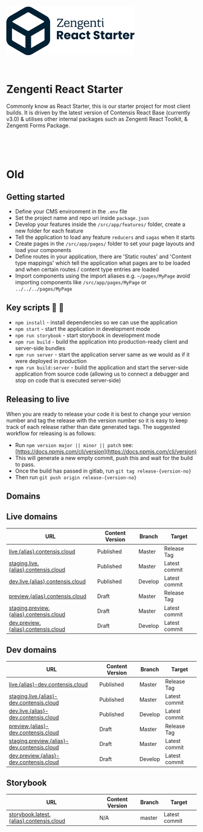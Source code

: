 ![Zengenti React Start](/readme-logo.png)

<br />

# Zengenti React Starter

Commonly know as React Starter, this is our starter project for most client builds. It is driven by the latest version of Contensis React Base (currently v3.0) & utilises other internal packages such as Zengenti React Toolkit, & Zengenti Forms Package.

<br />
<br />
<br />

# Old

## Getting started

- Define your CMS environment in the `.env` file
- Set the project name and repo uri inside `package.json`
- Develop your features inside the `/src/app/features/` folder, create a new folder for each feature
- Tell the application to load any feature `reducers` and `sagas` when it starts
- Create pages in the `/src/app/pages/` folder to set your page layouts and load your components
- Define routes in your application, there are 'Static routes' and 'Content type mappings' which tell the application what pages are to be loaded and when certain routes / content type entries are loaded
- Import components using the import aliases e.g. `~/pages/MyPage` avoid importing components like `/src/app/pages/MyPage` or `../../../pages/MyPage`

## Key scripts :vertical_traffic_light: :page_with_curl:

- `npm install` - install dependencies so we can use the application
- `npm start` - start the application in development mode
- `npm run storybook` - start storybook in development mode
- `npm run build` - build the application into production-ready client and server-side bundles
- `npm run server` - start the application server same as we would as if it were deployed in production
- `npm run build:server` - build the application and start the server-side application from source code (allowing us to connect a debugger and stop on code that is executed server-side)

## Releasing to live

When you are ready to release your code it is best to change your version number and tag the release with the version number so it is easy to keep track of each release rather than date generated tags. The suggested workflow for releasing is as follows:

- Run `npm version major || minor || patch` see: [https://docs.npmjs.com/cli/version](https://docs.npmjs.com/cli/version)
- This will generate a new empty commit, push this and wait for the build to pass.
- Once the build has passed in gitlab, run `git tag release-{version-no}`
- Then run `git push origin release-{version-no}`

## Domains

## Live domains

| URL                                                                                        | Content Version | Branch  | Target        |
| ------------------------------------------------------------------------------------------ | --------------- | ------- | ------------- |
| [live.{alias}.contensis.cloud](http://live.{alias}.contensis.cloud/)                       | Published       | Master  | Release Tag   |
| [staging.live.{alias}.contensis.cloud](http://staging.live.{alias}.contensis.cloud/)       | Published       | Master  | Latest commit |
| [dev.live.{alias}.contensis.cloud](http://dev.live.{alias}.contensis.cloud/)               | Published       | Develop | Latest commit |
| [preview.{alias}.contensis.cloud](http://preview.{alias}.contensis.cloud/)                 | Draft           | Master  | Release Tag   |
| [staging.preview.{alias}.contensis.cloud](http://staging.preview.{alias}.contensis.cloud/) | Draft           | Master  | Latest commit |
| [dev.preview.{alias}.contensis.cloud](http://dev.preview.{alias}.contensis.cloud/)         | Draft           | Develop | Latest commit |

## Dev domains

| URL                                                                                                | Content Version | Branch  | Target        |
| -------------------------------------------------------------------------------------------------- | --------------- | ------- | ------------- |
| [live.{alias}-dev.contensis.cloud](http://live.{alias}-dev.contensis.cloud/)                       | Published       | Master  | Release Tag   |
| [staging.live.{alias}-dev.contensis.cloud](http://staging.live.{alias}-dev.contensis.cloud/)       | Published       | Master  | Latest commit |
| [dev.live.{alias}-dev.contensis.cloud](http://dev.live.{alias}-dev.contensis.cloud/)               | Published       | Develop | Latest commit |
| [preview.{alias}-dev.contensis.cloud](http://preview.{alias}-dev.contensis.cloud/)                 | Draft           | Master  | Release Tag   |
| [staging.preview.{alias}-dev.contensis.cloud](http://staging.preview.{alias}-dev.contensis.cloud/) | Draft           | Master  | Latest commit |
| [dev.preview.{alias}-dev.contensis.cloud](http://dev.preview.{alias}-dev.contensis.cloud/)         | Draft           | Develop | Latest commit |

## Storybook

| URL                                                                                          | Content Version | Branch | Target        |
| -------------------------------------------------------------------------------------------- | --------------- | ------ | ------------- |
| [storybook.latest.{alias}.contensis.cloud](http://storybook.latest.{alias}.contensis.cloud/) | N/A             | master | Latest commit |
